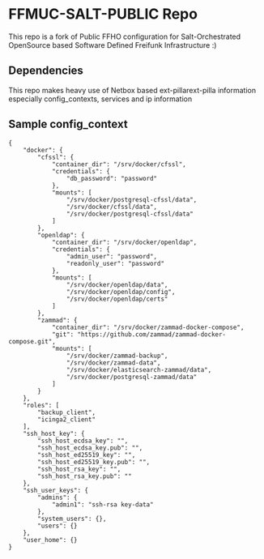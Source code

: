 # FFMUC-SALT-PUBLIC Repo
This repo is a fork of Public FFHO configuration for Salt-Orchestrated OpenSource based Software Defined Freifunk Infrastructure :)

## Dependencies
This repo makes heavy use of Netbox based ext-pillarext-pilla information especially config_contexts, services and ip information

## Sample config_context
```
{
    "docker": {
        "cfssl": {
            "container_dir": "/srv/docker/cfssl",
            "credentials": {
                "db_password": "password"
            },
            "mounts": [
                "/srv/docker/postgresql-cfssl/data",
                "/srv/docker/cfssl/data",
                "/srv/docker/postgresql-cfssl/data"
            ]
        },
        "openldap": {
            "container_dir": "/srv/docker/openldap",
            "credentials": {
                "admin_user": "password",
                "readonly_user": "password"
            },
            "mounts": [
                "/srv/docker/openldap/data",
                "/srv/docker/openldap/config",
                "/srv/docker/openldap/certs"
            ]
        },
        "zammad": {
            "container_dir": "/srv/docker/zammad-docker-compose",
            "git": "https://github.com/zammad/zammad-docker-compose.git",
            "mounts": [
                "/srv/docker/zammad-backup",
                "/srv/docker/zammad-data",
                "/srv/docker/elasticsearch-zammad/data",
                "/srv/docker/postgresql-zammad/data"
            ]
        }
    },
    "roles": [
        "backup_client",
        "icinga2_client"
    ],
    "ssh_host_key": {
        "ssh_host_ecdsa_key": "",
        "ssh_host_ecdsa_key.pub": "",
        "ssh_host_ed25519_key": "",
        "ssh_host_ed25519_key.pub": "",
        "ssh_host_rsa_key": "",
        "ssh_host_rsa_key.pub": ""
    },
    "ssh_user_keys": {
        "admins": {
            "admin1": "ssh-rsa key-data"
        },
        "system_users": {},
        "users": {}
    },
    "user_home": {}
}
```
